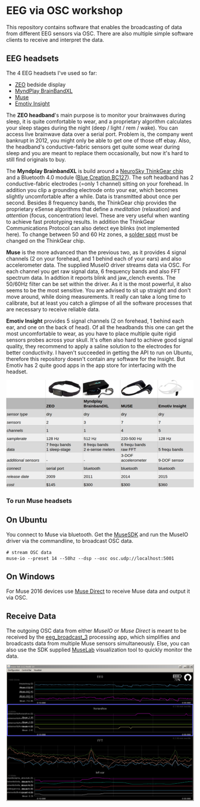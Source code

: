 ﻿﻿﻿﻿﻿﻿﻿
# EEG via OSC workshop

This repository contains software that enables the broadcasting of data from different EEG sensors  via OSC.  There are also multiple simple software clients to receive and interpret the data. 

## EEG headsets

The 4 EEG headsets I've used so far:

 * [ZEO](http://en.wikipedia.org/wiki/Zeo,_Inc.) bedside display
 * [MyndPlay BrainBandXL](http://myndplay.com/products.php?prod=9)
 * [Muse](http://www.choosemuse.com)
 * [Emotiv Insight](https://emotiv.com/insight.php)

The **ZEO headband**'s main purpose is to monitor your brainwaves during sleep, it is quite comfortable to wear, and a proprietary algorithm calculates your sleep stages during the night (deep / light / rem / wake). You can access live brainwave data over a serial port. Problem is, the company went bankrupt in 2012, you might only be able to get one of those off ebay. Also, the headband's conductive-fabric sensors get quite some wear during sleep and you are meant to replace them occasionally, but now it's hard to still find originals to buy. 

The **Myndplay BrainbandXL** is build around a [NeuroSky ThinkGear chip](http://neurosky.com/products-markets/eeg-biosensors/hardware/) and a Bluetooth 4.0 module ([Blue Creation BC127](http://www.bluecreation.com/product_info.php?products_id=38)). The soft headband has 2 conductive-fabric electrodes (=only 1 channel) sitting on your forehead. In addition you clip a grounding electrode onto your ear, which becomes slightly uncomfortable after a while. Data is transmitted about once per second. Besides 8 frequency bands, the ThinkGear chip provides the proprietary eSense algorithms that define a *meditation* (relaxation) and *attention* (focus, concentration) level. These are very useful when wanting to achieve fast prototyping results. In addition the ThinkGear Communications Protocol can also detect eye blinks (not implemented here). To change between 50 and 60 Hz zones, a [solder spot](https://www.flickr.com/photos/evsc/15347233443/) must be changed on the ThinkGear chip. 

**Muse** is the more advanced than the previous two, as it provides 4 signal channels (2 on your forehead, and 1 behind each of your ears) and also accelerometer data. The supplied MuseIO driver streams data via OSC. For each channel you get raw signal data, 6 frequency bands and also FFT spectrum data. In addtion it reports blink and jaw_clench events. The 50/60Hz filter can be set within the driver. As it is the most powerful, it also seems to be the most sensitive. You are advised to sit up straight and don't move around, while doing measurements. It really can take a long time to calibrate, but at least you catch a glimpse of all the software processes that are necessary to receive reliable data. 

**Emotiv Insight** provides 5 signal channels (2 on forehead, 1 behind each ear, and one on the back of head). Of all the headbands this one can get the most uncomfortable to wear, as you have to place multiple quite rigid sensors probes across your skull. It's often also hard to achieve good signal quality, they recommend to apply a saline solution to the electrodes for better conductivity. I haven't succeeded in getting the API to run on Ubuntu, therefore this repository doesn't contain any software for the Insight. But Emotiv has 2 quite good apps in the app store for interfacing with the headset.

<p align="center">
	<img src="https://raw.githubusercontent.com/evsc/eegOSCworkshop/master/presentation/img/bci_compare.png"/>
</p>


### To run Muse headsets 

## On Ubuntu
You connect to Muse via bluetooth. Get the [MuseSDK](https://sites.google.com/a/interaxon.ca/muse-developer-site/download) and run the MuseIO driver via the commandline, to broadcast OSC data.

```shell 
# stream OSC data 
muse-io --preset 14 --50hz --dsp --osc osc.udp://localhost:5001
```

## On Windows
For Muse 2016 devices use [Muse Direct](http://developer.choosemuse.com/tools/windows-tools/musedirect) to receive Muse data and output it via OSC.

## Receive Data
The outgoing OSC data from either _MuseIO_ or _Muse Direct_ is meant to be received by the [eeg\_broadcast\_3](https://github.com/evsc/eegOSCworkshop/tree/master/broadcaster) processing app, which simplifies and broadcasts data from multiple Muse sensors simultaneously. Else, you can also use the SDK supplied [MuseLab](https://sites.google.com/a/interaxon.ca/muse-developer-site/muselab) visualization tool to quickly monitor the data. 

<p align="center">
	<img src="https://raw.githubusercontent.com/evsc/eegOSCworkshop/master/presentation/img/muselab.PNG"/>
</p>



















